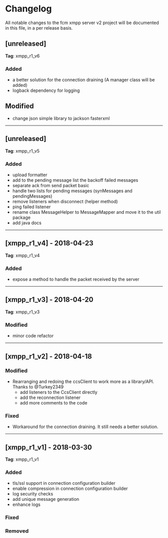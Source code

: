 # Changelog
All notable changes to the fcm xmpp server v2 project will be documented in this file, in a per release basis.

## [unreleased]
**Tag**: xmpp_r1_v6

### Added
- a better solution for the connection draining (A manager class will be added)
- logback dependency for logging

## Modified
- change json simple library to jackson fasterxml

-------------------------------------------------------------------------------------

## [unreleased]
**Tag**: xmpp_r1_v5

### Added
- upload formatter
- add to the pending message list the backoff failed messages
- separate ack from send packet basic
- handle two lists for pending messages (synMessages and pendingMessages)
- remove listeners when disconnect (helper method)
- ping failed listener
- rename class MessageHelper to MessageMapper and move it to the util package
- add java docs

-------------------------------------------------------------------------------------

## [xmpp_r1_v4] - 2018-04-23
**Tag**: xmpp_r1_v4

### Added
- expose a method to handle the packet received by the server

-------------------------------------------------------------------------------------

## [xmpp_r1_v3] - 2018-04-20
**Tag**: xmpp_r1_v3

### Modified
- minor code refactor

-------------------------------------------------------------------------------------

## [xmpp_r1_v2] - 2018-04-18

### Modified
- Rearranging and redoing the ccsClient to work more as a library/API. Thanks to @Turkey2349
   - add listeners to the CcsClient directly
   - add the reconnection listener
   - add more comments to the code
   
### Fixed
- Workaround for the connection draining. It still needs a better solution.

-------------------------------------------------------------------------------------

## [xmpp_r1_v1] - 2018-03-30
**Tag**: xmpp_r1_v1

### Added
- tls/ssl support in connection configuration builder
- enable compression in connection configuration builder
- log security checks
- add unique message generation
- enhance logs

### Fixed

### Removed